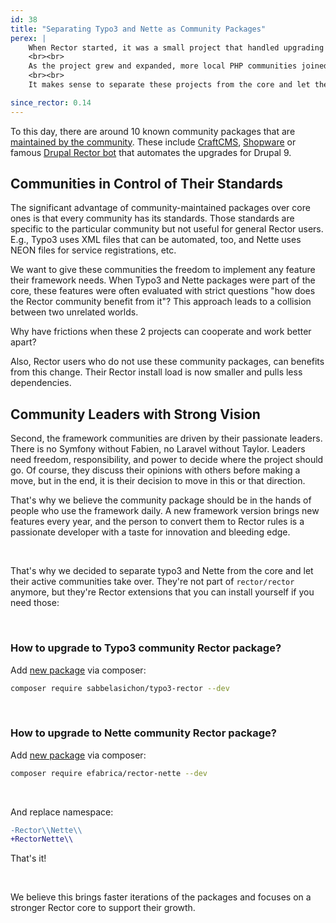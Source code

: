 ```yaml
---
id: 38
title: "Separating Typo3 and Nette as Community Packages"
perex: |
    When Rector started, it was a small project that handled upgrading a vast amount of PHP packages.
    <br><br>
    As the project grew and expanded, more local PHP communities joined with community packages that build custom rules on top Rector core.
    <br><br>
    It makes sense to separate these projects from the core and let the community handle them. Who does a better job at growing the vegetable than farmers themselves, right?

since_rector: 0.14
---
```


To this day, there are around 10 known community packages that are [maintained by the community](https://github.com/rectorphp/rector#empowered-by-rector-community-heart). These include [CraftCMS](https://github.com/craftcms/rector), [Shopware](https://github.com/FriendsOfShopware/shopware-rector) or famous [Drupal Rector bot](https://www.drupal.org/blog/accelerating-drupal-9-module-and-theme-readiness-with-automated-patches) that automates the upgrades for Drupal 9.

## Communities in Control of Their Standards

The significant advantage of community-maintained packages over core ones is that every community has its standards. Those standards are specific to the particular community but not useful for general Rector users. E.g., Typo3 uses XML files that can be automated, too, and Nette uses NEON files for service registrations, etc.

We want to give these communities the freedom to implement any feature their framework needs. When Typo3 and Nette packages were part of the core, these features were often evaluated with strict questions "how does the Rector community benefit from it"? This approach leads to a collision between two unrelated worlds.

Why have frictions when these 2 projects can cooperate and work better apart?

Also, Rector users who do not use these community packages, can benefits from this change. Their Rector install load is now smaller and pulls less dependencies.

## Community Leaders with Strong Vision

Second, the framework communities are driven by their passionate leaders. There is no Symfony without Fabien, no Laravel without Taylor. Leaders need freedom, responsibility, and power to decide where the project should go. Of course, they discuss their opinions with others before making a move, but in the end, it is their decision to move in this or that direction.

That's why we believe the community package should be in the hands of people who use the framework daily. A new framework version brings new features every year, and the person to convert them to Rector rules is a passionate developer with a taste for innovation and bleeding edge.

<br>

That's why we decided to separate typo3 and Nette from the core and let their active communities take over. They're not part of `rector/rector` anymore, but they're Rector extensions that you can install yourself if you need those:

<br>

### How to upgrade to Typo3 community Rector package?

Add [new package](https://github.com/sabbelasichon/typo3-rector) via composer:

```bash
composer require sabbelasichon/typo3-rector --dev
```

<br>

### How to upgrade to Nette community Rector package?

Add [new package](https://github.com/efabrica-team/rector-nette) via composer:

```bash
composer require efabrica/rector-nette --dev
```

<br>

And replace namespace:

```diff
-Rector\\Nette\\
+RectorNette\\
```

That's it!

<br>

We believe this brings faster iterations of the packages and focuses on a stronger Rector core to support their growth.
